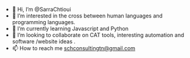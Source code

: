 - 👋 Hi, I’m @SarraChtioui
- 👀 I’m interested in the cross between human languages and programming languages.
- 🌱 I’m currently learning Javascript and Python
- 💞️ I’m looking to collaborate on CAT tools, interesting automation and software /website ideas .
- 📫 How to reach me schconsultingtn@gmail.com

<!---
SarraChtioui/SarraChtioui is a ✨ special ✨ repository because its `README.md` (this file) appears on your GitHub profile.
You can click the Preview link to take a look at your changes.
--->
